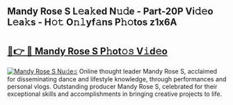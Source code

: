 ## Mandy Rose S L𝚎a𝚔ed N𝚞𝚍e - Part-20P Vi𝚍𝚎o L𝚎a𝚔s - H𝚘𝚝 O𝚗𝚕yf𝚊ns P𝚑𝚘tos z1x6A

# <h2><a href="http://kf6pomw.oniu.top/?m=Mandy+Rose+S">🔗👉 🔴 Mandy Rose S P𝚑ot𝚘𝚜 V𝚒d𝚎o</a></h2>

[![Mandy Rose S Nu𝚍e𝚜](https://i.imgur.com/0qMVB7G.gif)](http://kf6pomw.oniu.top/?m=Mandy+Rose+S)
Online thought leader Mandy Rose S, acclaimed for disseminating dance and lifestyle knowledge, through performances and personal vlogs. Outstanding producer Mandy Rose S, celebrated for their exceptional skills and accomplishments in bringing creative projects to life.  
